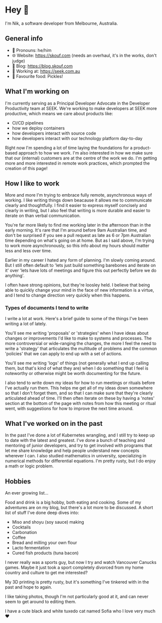 # Hey 👋

I'm Nik, a software developer from Melbourne, Australia.

## General info

- 🧔 Pronouns: he/him
- 🌐 Website: https://skouf.com (needs an overhaul, it's in the works, don't judge)
- 📰 Blog: https://blog.skouf.com
- 💼 Working at: https://seek.com.au
- 🍳 Favourite food: Pickles!

## What I'm working on

I'm currently serving as a Principal Developer Advocate in the Developer Productivity team at SEEK.
We're working to make developers at SEEK more productive, which means we care about products like:

- CI/CD pipelines
- how we deploy containers
- how developers interact with source code
- how developers interact with our technology platform day-to-day

Right now I'm spending a lot of time laying the foundations for a product-based approach to how we work.
I'm also interested in how we make sure that our (internal) customers are at the centre of the work we do.
I'm getting more and more interested in remote work practices, which prompted the creation of this page!

## How I like to work

More and more I'm trying to embrace fully remote, asynchronous ways of working.
I like writing things down beacause it allows me to communicate clearly and thoughtfully.
I find it easier to express myself concisely and clearly in writing, but I also feel that writing is more durable
and easier to iterate on than verbal communication.

You're far more likely to find me working later in the afternoon than in the early morning.
It's rare that I'm around before 9am Australian time, and don't be surprised if you see a pull request as late as
6 or 7pm Australian time depending on what's going on at home.
But as I said above, I'm trying to work more asynchronously, so this info about my hours should matter less and less
over time.

Earlier in my career I hated any form of planning.
I'm slowly coming around.
But I still often default to 'lets just build something barebones and iterate on it' over 'lets have lots of meetings
and figure this out perfectly before we do anything'.

I often have strong opinions, but they're loosley held.
I believe that being able to quickly change your mind in the face of new information is a virtue, and I tend to change
direction very quickly when this happens.

### Types of documents I tend to write

I write a lot at work.
Here's a brief guide to some of the things I've been writing a lot of lately.

You'll see me writing 'proposals' or 'strategies' when I have ideas about changes or improvements I'd like to make to
systems and processes.
The more controversial or wide-ranging the changes, the more I feel the need to write a 'strategy' that articulates
the multitude of problems and the common 'policies' that we can apply to end up with a set of actions.

You'll see me writing 'logs' of things (not generally what I end up calling them, but that's kind of what they are)
when I do something that I feel is noteworthy or otherwise might be worth documenting for the future.

I also tend to write down my ideas for how to run meetings or rituals before I've actually run them.
This helps me get all of my ideas down somewhere so that I don't forget them, and so that I can make sure that they're
clearly articulated ahead of time.
I'll then often iterate on these by having a 'notes' section at the bottom of the page with notes from how this meeting or
ritual went, with suggestions for how to improve the next time around.

## What I've worked on in the past

In the past I've done a lot of Kubernetes wrangling, and I still try to keep up to date with the latest and greatest.
I've done a bunch of teaching and mentoring of junior developers, and try to get involved with programs that let me
share knowledge and help people understand new concepts wherever I can.
I also studied mathematics in university, specializing in numerical methods for differential equations.
I'm pretty rusty, but I do enjoy a math or logic problem.

## Hobbies

An ever growing list...

Food and drink is a big hobby, both eating and cooking.
Some of my adventures are on my blog, but there's a lot more to be discussed.
A short list of stuff I've done deep dives into:

- Miso and shoyu (soy sauce) making
- Cocktails
- Carbonation
- Coffee
- Bread and milling your own flour
- Lacto fermentation
- Cured fish products (tuna bacon)

I never really was a sports guy, but now I try and watch Vancouver Canucks games.
Maybe it just took a sport completely divorced from my home country and culture to get me interested?

My 3D printing is pretty rusty, but it's something I've tinkered with in the past and hope to again.

I like taking photos, though I'm not particularly good at it, and can never seem to get around to editing them.

I have a cute black and white tuxedo cat named Sofia who I love very much ❤️
